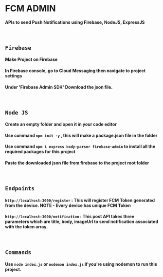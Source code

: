 # FCM ADMIN
#### APIs to send Push Notifications using Firebase, NodeJS, ExpressJS

<br />

## `Firebase`
#### Make Project on Firebase
#### In Firebase console, go to Cloud Messaging then navigate to project settings
#### Under 'Firebase Admin SDK' Download the json file.

<br />

## `Node JS`
#### Create an empty folder and open it in your code editor
#### Use command `npm init -y` , this will make a package.json file in the folder
#### Use command `npm i express body-parser firebase-admin` to install all the required packages for this project
#### Paste the downloaded json file from firebase to the project root folder

<br />

## `Endpoints`
#### `http://localhost:3000/register` : This will register FCM Token generated from the device. NOTE - Every device has unique FCM Token
#### `http://localhost:3000/notification` : This post API takes three parameters which are title, body, imageUrl to send notification associated with the token array.

<br />

## `Commands`
#### Use `node index.js` or `nodemon index.js` if you're using nodemon to run this project.
